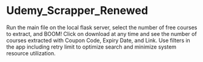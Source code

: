 # Udemy_Scrapper_Renewed

Run the main file on the local flask server, select the number of free courses to extract, and BOOM!
Click on download at any time and see the number of courses extracted with Coupon Code, Expiry Date, and Link.
Use filters in the app including retry limit to optimize search and minimize system resource utilization.

